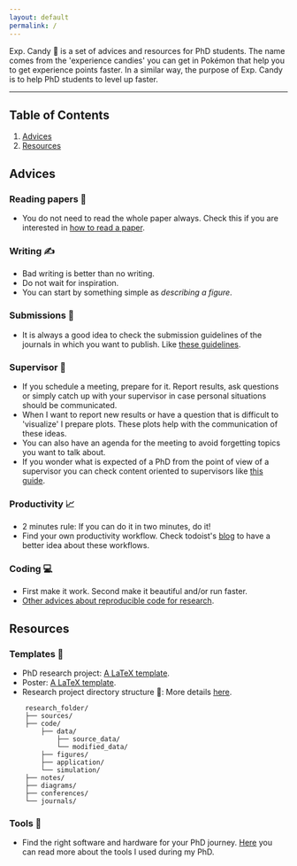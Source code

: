 ```yaml
---
layout: default
permalink: /
---
```


Exp. Candy 🍬 is a set of advices and resources for PhD students. The name comes from the 'experience candies' you can get in Pokémon that help you to get experience points faster. In a similar way, the purpose of Exp. Candy is to help PhD students to level up faster.

***

## Table of Contents
1. [Advices](#advices)
2. [Resources](#resources)


## Advices

### Reading papers 📑

- You do not need to read the whole paper always. Check this if you are interested in [how to read a paper](https://dl.acm.org/doi/pdf/10.1145/1273445.1273458?casa_token=hFk2RjmkH50AAAAA:M4XqTF39CjM8F0jmrvyCncElNysNE8bfm-KcAOGzTEjh1UvJO3e3PkfyqZbLxAqXozcJEFFq3K4).

### Writing ✍️

- Bad writing is better than no writing. 
- Do not wait for inspiration.
- You can start by something simple as *describing a figure*.

### Submissions 📄

- It is always a good idea to check the submission guidelines of the journals in which you want to publish. Like [these guidelines](https://www.springer.com/journal/10596/submission-guidelines).

### Supervisor 🧙

- If you schedule a meeting, prepare for it. Report results, ask questions or simply catch up with your supervisor in case personal situations should be communicated.
- When I want to report new results or have a question that is difficult to 'visualize' I prepare plots. These plots help with the communication of these ideas.
- You can also have an agenda for the meeting to avoid forgetting topics you want to talk about.
- If you wonder what is expected of a PhD from the point of view of a supervisor you can check content oriented to supervisors like [this guide](https://www.ithinkwell.com.au/ebooks/ebook-supervising-phd-students).

### Productivity 📈

- 2 minutes rule: If you can do it in two minutes, do it!
- Find your own productivity workflow. Check todoist's [blog](https://blog.doist.com/) to have a better idea about these workflows.

### Coding 💻

- First make it work. Second make it beautiful and/or run faster.
- [Other advices about reproducible code for research](https://folk.ntnu.no/susanany/posts/tips-for-reproducible-research/).

## Resources

### Templates 📜

- PhD research project: [A LaTeX template](https://github.com/anyosa/expcandy/blob/gh-pages/templates/template_research_project.zip).
- Poster: [A LaTeX template](https://github.com/anyosa/expcandy/blob/gh-pages/templates/template_poster.zip).
- Research project directory structure 📂: More details [here](https://folk.ntnu.no/susanany/posts/a-directory-structure-for-research-projects/).

```tree
    research_folder/
    ├── sources/
    ├── code/
        ├── data/
            ├── source_data/
            └── modified_data/
        ├── figures/
        ├── application/
        └── simulation/
    ├── notes/
    ├── diagrams/
    ├── conferences/
    └── journals/
```

### Tools 🧰

- Find the right software and hardware for your PhD journey. [Here](https://folk.ntnu.no/susanany/posts/tools-research-workflow/) you can read more about the tools I used during my PhD.

